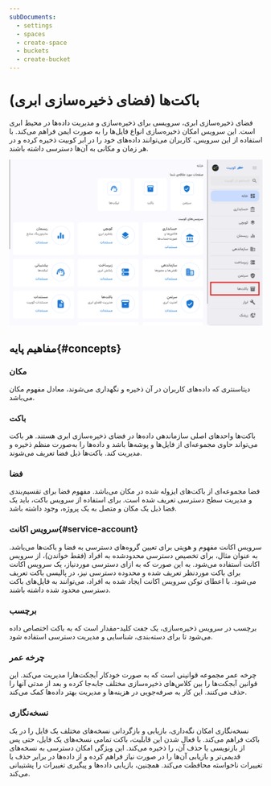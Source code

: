 ```yaml
---
subDocuments:
  - settings
  - spaces
  - create-space
  - buckets
  - create-bucket
---
```


# باکت‌ها (فضای ذخیره‌سازی ابری)

فضای ذخیره‌سازی ابری، سرویسی برای ذخیره‌سازی و مدیریت داده‌ها در محیط ابری است. این سرویس امکان ذخیره‌سازی انواع فایل‌ها را به صورت ایمن فراهم می‌کند.
با استفاده از این سرویس، کاربران می‌توانند داده‌های خود را در ابر کوبیت ذخیره کرده و در هر زمان و مکانی به آن‌ها دسترسی داشته باشند.

![Buckets: bucket](img/bucket.png)

## مفاهیم پایه{#concepts}

### مکان

دیتاسنتری که داده‌های کاربران در آن ذخیره و نگهداری می‌شوند، معادل مفهوم مکان می‌باشد.

### باکت

باکت‌ها واحدهای اصلی سازماندهی داده‌ها در فضای ذخیره‌سازی ابری هستند. هر باکت می‌تواند حاوی مجموعه‌ای از فایل‌ها و پوشه‌ها باشد و داده‌ها را به‌صورت منظم ذخیره و مدیریت کند. باکت‌ها ذیل فضا تعریف می‌شوند.

### فضا

فضا مجموعه‌ای از باکت‌های ایزوله شده در مکان می‌باشد. مفهوم فضا برای تقسیم‌بندی و مدیریت سطح دسترسی تعریف شده است.
برای استفاده از سرویس باکت، باید یک فضا ذیل یک مکان و متصل به یک پروژه، وجود داشته باشد.

### سرویس اکانت{#service-account}

سرویس اکانت مفهوم و هویتی برای تعیین گروه‌های دسترسی به فضا و باکت‌ها می‌باشد. به عنوان مثال، برای تخصیص دسترسی محدودشده به افراد (فقط خواندن)، از سرویس اکانت استفاده می‌شود. به این صورت که به ازای دسترسی موردنیاز، یک سرویس اکانت برای باکت موردنظر تعریف شده و محدوده دسترسی نیز، در پالیسی باکت تعریف می‌شود. با اعطای توکن سرویس اکانت ایجاد شده به افراد، می‌توانند به فایل‌های باکت دسترسی محدود شده داشته باشند.

### برچسب

برچسب در سرویس ذخیره‌سازی، یک جفت کلید-مقدار است که به باکت اختصاص داده می‌شود تا برای دسته‌بندی، شناسایی و مدیریت دسترسی استفاده شود.

### چرخه عمر

چرخه عمر مجموعه قوانینی است که به صورت خودکار آبجکت‌هارا مدیریت می‌کند. این قوانین آبجکت‌ها را بین کلاس‌های ذخیره‌سازی مختلف جابه‌جا کرده و بعد از مدتی آنها را حذف می‌کنند. این کار به صرفه‌جویی در هزینه‌ها و مدیریت بهتر داده‌ها کمک می‌کند.

### نسخه‌نگاری

نسخه‌نگاری امکان نگه‌داری، بازیابی و بازگردانی نسخه‌های مختلف یک فایل را در یک باکت فراهم می‌کند. با فعال شدن این قابلیت، باکت تمامی نسخه‌های یک فایل، حتی پس از بازنویسی یا حذف آن، را ذخیره می‌کند. این ویژگی امکان دسترسی به نسخه‌های قدیمی‌تر و بازیابی آن‌ها را در صورت نیاز فراهم کرده و از داده‌ها در برابر حذف یا تغییرات ناخواسته محافظت می‌کند. همچنین، بازیابی داده‌ها و پیگیری تغییرات را پشتیبانی می‌کند.
